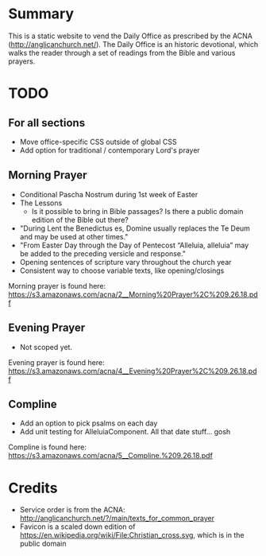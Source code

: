# Summary

This is a static website to vend the Daily Office as prescribed by the ACNA
(http://anglicanchurch.net/).  The Daily Office is an historic devotional,
which walks the reader through a set of readings from the Bible and various
prayers.

# TODO

## For all sections
* Move office-specific CSS outside of global CSS
* Add option for traditional / contemporary Lord's prayer

## Morning Prayer 

* Conditional Pascha Nostrum during 1st week of Easter
* The Lessons
    * Is it possible to bring in Bible passages? Is there a public domain edition of the Bible out there?
* "During Lent the Benedictus es, Domine usually replaces the Te Deum and may be used at other times."
* "From Easter Day through the Day of Pentecost “Alleluia, alleluia” may be added to the preceding versicle and response."
* Opening sentences of scripture vary throughout the church year
* Consistent way to choose variable texts, like opening/closings

Morning prayer is found here: https://s3.amazonaws.com/acna/2__Morning%20Prayer%2C%209.26.18.pdf

## Evening Prayer
* Not scoped yet.

Evening prayer is found here: https://s3.amazonaws.com/acna/4__Evening%20Prayer%2C%209.26.18.pdf

## Compline
* Add an option to pick psalms on each day
* Add unit testing for AlleluiaComponent. All that date stuff... gosh

Compline is found here: https://s3.amazonaws.com/acna/5__Compline.%209.26.18.pdf

# Credits

* Service order is from the ACNA: http://anglicanchurch.net/?/main/texts_for_common_prayer
* Favicon is a scaled down edition of https://en.wikipedia.org/wiki/File:Christian_cross.svg, which is in the public domain
